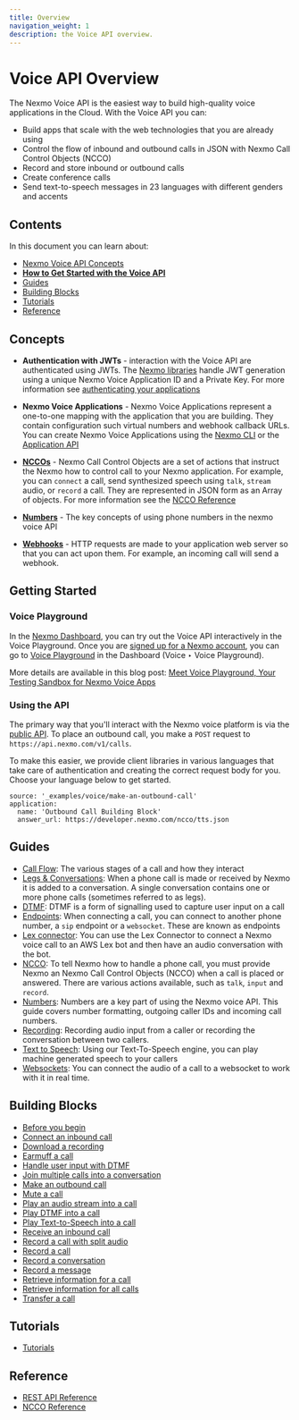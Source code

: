 ```yaml
---
title: Overview
navigation_weight: 1
description: the Voice API overview.
---
```


# Voice API Overview

The Nexmo Voice API is the easiest way to build high-quality voice applications in the Cloud. With the Voice API you can:

* Build apps that scale with the web technologies that you are already using
* Control the flow of inbound and outbound calls in JSON with Nexmo Call Control Objects (NCCO)
* Record and store inbound or outbound calls
* Create conference calls
* Send text-to-speech messages in 23 languages with different genders and accents

## Contents

In this document you can learn about:

* [Nexmo Voice API Concepts](#concepts)
* [**How to Get Started with the Voice API**](#getting-started)
* [Guides](#guides)
* [Building Blocks](#building-blocks)
* [Tutorials](#tutorials)
* [Reference](#reference)

## Concepts

* **Authentication with JWTs** - interaction with the Voice API are authenticated using JWTs. The [Nexmo libraries](/tools) handle JWT generation using a unique Nexmo Voice Application ID and a Private Key. For more information see [authenticating your applications](/concepts/guides/authentication)

* **Nexmo Voice Applications** - Nexmo Voice Applications represent a one-to-one mapping with the application that you are building. They contain configuration such virtual numbers and webhook callback URLs. You can create Nexmo Voice Applications using the [Nexmo CLI](/tools) or the [Application API](/concepts/guides/applications)

* **[NCCOs](/voice/voice-api/ncco-reference)** - Nexmo Call Control Objects are a set of actions that instruct the Nexmo how to control call to your Nexmo application. For example, you can `connect` a call, send synthesized speech using `talk`, `stream` audio, or `record` a call. They are represented in JSON form as an Array of objects. For more information see the [NCCO Reference](/voice/voice-api/ncco-reference)

* **[Numbers](/voice/voice-api/guides/numbers)** - The key concepts of using phone numbers in the nexmo voice API

* **[Webhooks](/voice/voice-api/guides/webhooks)** - HTTP requests are made to your application web server so that you can act upon them. For example, an incoming call will send a webhook.

## Getting Started

### Voice Playground

In the [Nexmo Dashboard](https://dashboard.nexmo.com), you can try out the Voice API interactively in the Voice Playground. Once you are [signed up for a Nexmo account](https://dashboard.nexmo.com/signup), you can go to [Voice Playground](https://dashboard.nexmo.com/voice/playground) in the Dashboard (Voice ‣ Voice Playground).

More details are available in this blog post: [Meet Voice Playground, Your Testing Sandbox for Nexmo Voice Apps](https://www.nexmo.com/blog/2017/12/12/voice-playground-testing-sandbox-nexmo-voice-apps/)

### Using the API

The primary way that you'll interact with the Nexmo voice platform is via the [public API](/voice/voice-api/api-reference). To place an outbound call, you make a `POST` request to `https://api.nexmo.com/v1/calls`.

To make this easier, we provide client libraries in various languages that take care of authentication and creating the correct request body for you. Choose your language below to get started.

```building_blocks
source: '_examples/voice/make-an-outbound-call'
application:
  name: 'Outbound Call Building Block'
  answer_url: https://developer.nexmo.com/ncco/tts.json
```

## Guides

* [Call Flow](guides/call-flow): The various stages of a call and how they interact
* [Legs & Conversations](guides/legs-conversations): When a phone call is made or received by Nexmo it is added to a conversation. A single conversation contains one or more phone calls (sometimes referred to as legs).
* [DTMF](guides/dtmf): DTMF is a form of signalling used to capture user input on a call
* [Endpoints](guides/endpoints): When connecting a call, you can connect to another phone number, a `sip` endpoint or a `websocket`. These are known as endpoints
* [Lex connector](guides/lex-connector): You can use the Lex Connector to connect a Nexmo voice call to an AWS Lex  bot and then have an audio conversation with the bot.
* [NCCO](ncco-reference): To tell Nexmo how to handle a phone call, you must provide Nexmo an Nexmo Call Control Objects (NCCO) when a call is placed or answered. There are various actions available, such as `talk`, `input` and `record`.
* [Numbers](guides/numbers): Numbers are a key part of using the Nexmo voice API. This guide covers number formatting, outgoing caller IDs and incoming call numbers.
* [Recording](guides/recording): Recording audio input from a caller or recording the conversation between two callers.
* [Text to Speech](guides/text-to-speech): Using our Text-To-Speech engine, you can play machine generated speech to your callers
* [Websockets](guides/websockets): You can connect the audio of a call to a websocket to work with it in real time.

## Building Blocks

* [Before you begin](/voice/voice-api/building-blocks/before-you-begin)
* [Connect an inbound call](/voice/voice-api/building-blocks/connect-an-inbound-call)
* [Download a recording](/voice/voice-api/building-blocks/download-a-recording)
* [Earmuff a call](/voice/voice-api/building-blocks/earmuff-a-call)
* [Handle user input with DTMF](/voice/voice-api/building-blocks/handle-user-input-with-dtmf)
* [Join multiple calls into a conversation](/voice/voice-api/building-blocks/join-multiple-calls-into-a-conversation)
* [Make an outbound call](/voice/voice-api/building-blocks/make-an-outbound-call)
* [Mute a call](/voice/voice-api/building-blocks/mute-a-call)
* [Play an audio stream into a call](/voice/voice-api/building-blocks/play-an-audio-stream-into-a-call)
* [Play DTMF into a call](/voice/voice-api/building-blocks/play-dtmf-into-a-call)
* [Play Text-to-Speech into a call](/voice/voice-api/building-blocks/play-text-to-speech-into-a-call)
* [Receive an inbound call](/voice/voice-api/building-blocks/receive-an-inbound-call)
* [Record a call with split audio](/voice/voice-api/building-blocks/record-a-call-with-split-audio)
* [Record a call](/voice/voice-api/building-blocks/record-a-call)
* [Record a conversation](/voice/voice-api/building-blocks/record-a-conversation)
* [Record a message](/voice/voice-api/building-blocks/record-a-message)
* [Retrieve information for a call](/voice/voice-api/building-blocks/retrieve-info-for-a-call)
* [Retrieve information for all calls](/voice/voice-api/building-blocks/retrieve-info-for-all-calls)
* [Transfer a call](/voice/voice-api/building-blocks/transfer-a-call)

## Tutorials

* [Tutorials](/voice/voice-api/tutorials)

## Reference

* [REST API Reference](/api/voice)
* [NCCO Reference](/voice/voice-api/ncco-reference)
